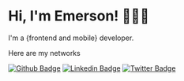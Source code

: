 # Hi, I'm Emerson! 👨🏾‍💻

I'm a {frontend and mobile} developer.

Here are my networks

[![Github Badge](https://img.shields.io/badge/-Github-000?style=flat-square&logo=Github&logoColor=white&link=https://github.com/emersonjds)](https://github.com/emersonjds)
[![Linkedin Badge](https://img.shields.io/badge/-LinkedIn-blue?style=flat-square&logo=Linkedin&logoColor=white&link=https://www.linkedin.com/in/emerson-silva/)](https://www.linkedin.com/in/emerson-silva/)
[![Twitter Badge](https://img.shields.io/badge/-Twitter-1ca0f1?style=flat-square&labelColor=1ca0f1&logo=twitter&logoColor=white&link=https://twitter.com/emersonjdss)](https://twitter.com/emersonjdss)
